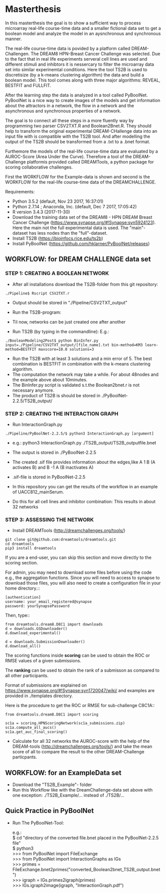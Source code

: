 # Masterthesis #

In this masterthesis the goal is to show a sufficient way to process microarray real-life course-time data and a smaller fictional data set to get a boolean model and analyze the model in an aysnchronous and synchronous manner.

The real-life course-time data is povided by a platform called DREAM-Challengen. The DREAM8 HPN-Breast Cancer Challenge was selected. Due to the fact that in real life experiments serveral cell lines are used and different stimuli and inhibtors it is nessercary to filter the microarray data set into similar experinemtal conditions. 
Here the tool TS2B is used to discretisize (by a k-means clustering algorithm) the data and build a boolean model. This tool comes along with three major algorithms: REVEAL, BESTFIT and FULLFIT.

After the learning step the data is analyzed in a tool called PyBoolNet. PyBoolNet is a nice way to create images of the models and get information about the attractors in a network, the flow in a network and the asynchronous and synchronous properties of a network.

The goal is to connect all these steps in a more fluently way by programming two parser CSV2TXT.R and Boolean2Bnet.R. They should help to transform the original experimental DREAM-CHallenge data into an input file with is compatible with the TS2B tool. And after modelling the output of the TS2B should be transformed from a .txt to a .bnet format.

Furthemore the models of the real-life course-time data are evaluated by a AUROC-Score (Area Under the Curve). Therefore a tool of the DREAM-Challenge platformis provided called DREAMTools, a python package for scoring collaborative challenges. 

First the WORKFLOW for the Example-data is shown and second is the WORKFLOW for the real-life course-time data of the DREAMCHALLENGE.

Requirements:

- Python 3.5.2 (default, Nov 23 2017, 16:37:01)
- Python 2.7.14 ; Anaconda, Inc. (default, Dec  7 2017, 17:05:42)
- R version 3.4.3 (2017-11-30)
- Download the training data set of the DREAM8 - HPN DREAM Breast Cancer Challenge (https://www.synapse.org/#!Synapse:syn5924123).      Here the main not the full experimental data is used. The "main"- dataset has less nodes than the "full"-dataset.
- Install TS2B (https://bioinfocs.rice.edu/ts2b)
- Install PyBoolNet (https://github.com/hklarner/PyBoolNet/releases)

## WORKFLOW: for DREAM CHALLENGE data set ##

### STEP 1: CREATING A BOOLEAN NETWORK ###

- After all installations download the TS2B-folder from this git repository:  

```./Pipeline$ Rscript CSV2TXT.r```  

- Output should be stored in "./Pipeline/CSV2TXT_output"   

- Run the TS2B-program:  
- Til now, networks can be just created one after another  

- Run TS2B (by typing in the commandline): E.g.:  

```./BooleanModeling2Post$ python BinInfer.py input=./Pipeline/CSV2TXT_output/[file_name].txt bin-method=KM3 learn-method=BESTFIT maxscore=10.0 solutions=3```  

- Run the TS2B with at least 3 solutions and a min error of 5. The best combination is BESTFIT in combination with the k-means clustering algorithm.  
- The computation the network may take a while. For about 48nodes and the example above about 10minutes.  
- The BinInfer.py script is validated s.t.the Boolean2bnet.r is not necessary anymore.  
- The product of TS2B is should be stored in ./PyBoolNet-2.2.5/TS2B_output/  

### STEP 2: CREATING THE INTERACTION GRAPH ###

- Run InteractionGraph.py  

```./Pipeline/PyBoolNet-2.2.5/$ python3 InteractionGraph.py [argument]```  

- e.g.: python3 InteractionGraph.py ./TS2B_output/TS2B_outputfile.bnet
- The output is stored in ./PyBoolNet-2.2.5  
- The created .sif file provides information about the edges,like A 1 B (A activates B) and B -1 A (B inactivates A)  
- .sif-file is stored in PyBoolNet-2.2.5  

- In this repository you can get the results of the workflow in an example of UACC812_mainSerum.     
- Do this for all cell lines and inhibitor combination: This results in about 32 networks  
 
 ### STEP 3: ASSESSING THE NETWORK ###

- Install DREAMTools (http://dreamchallenges.org/tools/)  

```git clone git@github.com:dreamtools/dreamtools.git```    
```cd dreamtools```                                
```pip3 install dreamtools```    

If you are a end-user, you can skip this section and move directly to the scoring section.

For admin, you may need to download some files before using the code e.g., the
aggregation functions. Since you will need to access to synapse to download
those files, you will also need to create a configuration file in your home directory.::

```[authentication]```   
```username: your_email_registered@synapse```    
```password: yourSynapsePassword```    

Then, type::

```from dreamtools.dream8.D8C1 import downloads```  
```d = downloads.GSDownloader()```  
```d.download_experimental()```  

```d = downloads.SubmissionDownloader()```  
```d.download_all()```  

The scoring functions inside **scoring** can be used to obtain the ROC or RMSE
values of a given submissions.

The **ranking** can be used to obtain the rank of a submisson as compared to all other participants.

Format of submissions are explained on https://www.synapse.org/#!Synapse:syn1720047/wiki/
and examples are provided in ./templates directory.

Here is the procedure to get the ROC or RMSE for sub-challenge C8C1A::

```from dreamtools.dream8.D8C1 import scoring```  

```sc1a = scoring.HPNScoringNetwork(sc1a_submissions.zip)```  
```sc1a.compute_all_aucs()```  
```sc1a.get_auc_final_scoring()```  

- Calculate for all 32 networks the AUROC-score with the help of the DREAM-tools (http://dreamchallenges.org/tools/) and take the mean score of all to compare the result to the other DREAM-Challenge particpants.  


## WORKFLOW: for an ExampleData set ##

- Download the "TS2B_Example"- folder 
- Run this Workflow like with the DreamChallenge-data set above with one exception: ./TS2B_Example/... instead of ./TS2B/...

## Quick Practice in PyBoolNet ##

- Run The PyBoolNet-Tool:
 
   e.g.:<br/> 
         $ cd \"directory of the converted file.bnet placed in the PyBoolNet-2.2.5 file\"<br/>
         $ python3<br/> 
       >>> from PyBoolNet import FileExchange<br/> 
       >>> from PyBoolNet import InteractionGraphs as IGs<br/> 
       >>> primes = FileExchange.bnet2primes(\"converted_Boolean2bnet_TS2B_output.bnet\")<br/> 
       >>> igraph = IGs.primes2igraph(primes)<br/> 
       >>> IGs.igraph2image(igraph, \"InteractionGraph.pdf\")<br/> 
       

